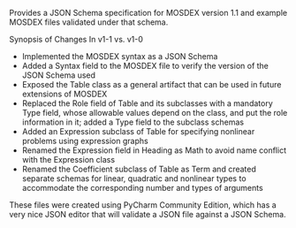 

Provides a JSON Schema specification for MOSDEX version 1.1 and example MOSDEX files validated under that schema.

Synopsis of Changes In v1-1 vs. v1-0
<ul>
<li>Implemented the MOSDEX syntax as a JSON Schema</li>
<li>Added a Syntax field to the MOSDEX file to verify the version of the JSON Schema used</li>
<li>Exposed the Table class as a general artifact that can be used in future extensions of MOSDEX</li>
<li>Replaced the Role field of Table and its subclasses with a mandatory Type field, whose allowable values depend on the class, and put the role information in it; added a Type field to the subclass schemas</li>
<li>Added an Expression subclass of Table for specifying nonlinear problems using expression graphs</li>
<li>Renamed the Expression field in Heading as Math to avoid name conflict with the Expression class</li>
<li>Renamed the Coefficient subclass of Table as Term and created separate schemas for linear, quadratic and nonlinear types to accommodate the corresponding number and types of arguments</li>
</ul>

These files were created using PyCharm Community Edition, which has a very nice JSON editor that will validate a JSON file against a JSON Schema.
